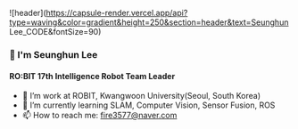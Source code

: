 ![header](https://capsule-render.vercel.app/api?type=waving&color=gradient&height=250&section=header&text=Seunghun Lee_CODE&fontSize=90)
### 👋 I'm Seunghun Lee

#### RO:BIT 17th Intelligence Robot Team Leader

- 🔭 I’m work at ROBIT, Kwangwoon University(Seoul, South Korea)
- 🌱 I’m currently learning SLAM, Computer Vision, Sensor Fusion, ROS
- 📫 How to reach me: fire3577@naver.com
